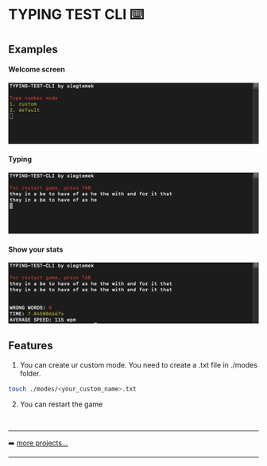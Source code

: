 # TYPING TEST CLI ⌨️

## Examples

#### Welcome screen

![exampleOlegTemek](/examples/example_1.png "exampleOlegTemek_1")

#### Typing

![exampleOlegTemek](/examples/example_2.png "exampleOlegTemek_2")

#### Show your stats

![exampleOlegTemek](/examples/example_3.png "exampleOlegTemek_3")

## Features

1. You can create ur custom mode. You need to create a .txt file in ./modes folder.

```bash
touch ./modes/<your_custom_name>.txt
```

2. You can restart the game

<br />

---

➡️ [more projects...](https://github.com/olegtemek)

---
